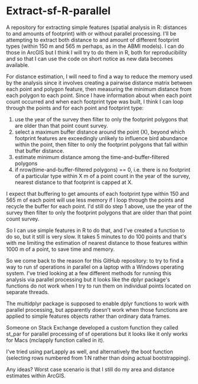 # Extract-sf-R-parallel
A repository for extracting simple features (spatial analysis in R: distances to and amounts of footprint) with or without parallel processing.
I'll be attempting to extract both distance to and amount of different footprint types (within 150 m and 565 m perhaps, as in the ABMI models). I can do those in ArcGIS but I think I will try to do them in R, both for reproducibility and so that I can use the code on short notice as new data becomes available.

For distance estimation, I will need to find a way to reduce the memory used by the analysis since it involves creating a pairwise distance matrix between each point and polygon feature, then measuring the minimum distance from each polygon to each point. Since I have information about when each point count occurred and when each footprint type was built, I think I can loop through the points and for each point and footprint type: 
1. use the year of the survey then filter to only the footprint polygons that are older than that point count survey.
2. select a maximum buffer distance around the point (X), beyond which footprint features are exceedingly unlikely to influence bird abundance within the point, then filter to only the footprint polygons that fall within that buffer distance.
3. estimate minimum distance among the time-and-buffer-filtered polygons
4. if nrow(time-and-buffer-filtered polygons) == 0, i.e. there is no footprint of a particular type within X m of a point count in the year of the survey, nearest distance to that footprint is capped at X.

I expect that buffering to get amounts of each footprint type within 150 and 565 m of each point will use less memory if I loop through the points and recycle the buffer for each point. I'd still do step 1 above, use the year of the survey then filter to only the footprint polygons that are older than that point count survey.

So I can use simple features in R to do that, and I've created a function to do so, but it still is very slow. It takes 5 minutes to do 100 points and that's with me limiting the estimation of nearest distance to those features within 1000 m of a point, to save time and memory. 

So we come back to the reason for this GitHub repository: to try to find a way to run sf operations in parallel on a laptop with a Windows operating system. I've tried looking at a few different methods for running this analysis via parallel processing but it looks like the dplyr package's functions do not work when I try to run them on individual points located on separate threads.

The multidplyr package is supposed to enable dplyr functions to work with parallel processing, but apparently doesn't work when those functions are applied to simple features objects rather than ordinary data frames.

Someone on Stack Exchange developed a custom function they called st_par for parallel processing of sf operations but it looks like it only works for Macs (mclapply function called in it).

I've tried using parLapply as well, and alternatively the boot function (selecting rows numbered from 1:N rather than doing actual bootstrapping).

Any ideas? Worst case scenario is that I still do my area and distance estimates within ArcGIS.
